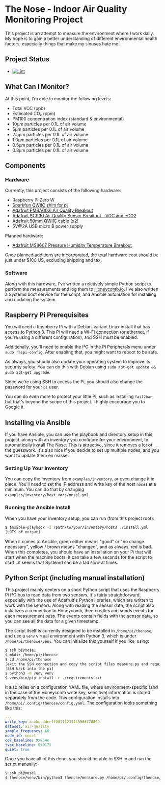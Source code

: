 # The Nose - Indoor Air Quality Monitoring Project

This project is an attempt to measure the environment where I work daily. My hope is to gain a better understanding of different environmental health factors, especially things that make my sinuses hate me.

## Project Status

* [![Lint](https://github.com/jdcasey/the-nose/actions/workflows/lint.yml/badge.svg?branch=main)](https://github.com/jdcasey/the-nose/actions/workflows/lint.yml)


## What Can I Monitor?

At this point, I'm able to monitor the following levels:

* Total VOC (ppb)
* Estimated CO₂ (ppm)
* PM100 concentration index (standard & environmental)
* 10μm particles per 0.1L of air volume
* 5μm particles per 0.1L of air volume
* 2.5μm particles per 0.1L of air volume
* 1.0μm particles per 0.1L of air volume
* 0.5μm particles per 0.1L of air volume
* 0.3μm particles per 0.1L of air volume

## Components

### Hardware

Currently, this project consists of the following hardware:

* Raspberry Pi Zero W
* [Sparkfun QWIIC shim for pi](https://www.adafruit.com/product/4463)
* [Adafruit PMSA003I Air Quality Breakout](https://www.adafruit.com/product/4632)
* [Adafruit SGP30 Air Quality Sensor Breakout - VOC and eCO2](https://www.adafruit.com/product/3709)
* [Adafruit 50mm QWIIC cable](https://www.adafruit.com/product/4399) (x2)
* 5V@2A USB micro B power supply

Planned hardware:

* [Adafruit MS8607 Pressure Humidity Temperature Breakout](https://www.adafruit.com/product/4716)

Once planned additions are incorporated, the total hardware cost should be just under $100 US, excluding shipping and tax.

### Software

Along with this hardware, I've written a relatively simple Python script to perform the measurements and log them to [Honeycomb.io](https://honeycomb.io/). I've also written a Systemd boot service for the script, and Ansible automation for installing and updating the system.

## Raspberry Pi Prerequisites

You will need a Raspberry Pi with a Debian-variant Linux install that has access to Python 3. This Pi will need a Wi-Fi connection (or ethernet, if you're using a different configuration), and SSH must be enabled.

Additionally, you'll need to enable the I²C in the Pi Peripherals menu under `sudo raspi-config`. After enabling that, you might want to reboot to be safe.

As always, you should also update your operating system to improve its security safety. You can do this with Debian using `sudo apt-get update && sudo apt-get upgrade`.

Since we're using SSH to access the Pi, you should also change the password for your `pi` user.

You can do even more to protect your little Pi, such as installing `fail2ban`, but that's beyond the scope of this project. I highly encourage you to Google it.


## Installing via Ansible

If you have Ansible, you can use the playbook and directory setup in this project, along with an inventory you configure for your environment, to automatically install The Nose. This is attractive, since it removes a lot of the guesswork. It's also nice if you decide to set up multiple nodes, and you want to update them en masse.

### Setting Up Your Inventory

You can copy the inventory from `examples/inventory`, or even change it in place. You'll need to set the IP address and write key of the host `nose1` at a minimum. You can do that by changing `examples/inventory/host_vars/nose1.yml`. 

### Running the Ansible Install

When you have your inventory setup, you can run (from this project root):

```bash
$ ansible-playbook -i /path/to/your/inventory/hosts ./install.yml
[LOTS of output]
```

When it comes to Ansible, green either means "good" or "no change necessary", yellow / brown means "changed", and as always, red is bad. When this completes, you should have an installation on your Pi that will start when the machine boots. It can take a few seconds for the script to start...it seems that Systemd can be a tad slow at times.

## Python Script (including manual installation)

This project mainly centers on a short Python script that uses the Raspberry Pi I²C bus to read data from two sensors. It's fairly straightforward, especially with the use of Adafruit's Python libraries, which are written to work with the sensors. Along with reading the sensor data, the script also initializes a connection to Honeycomb, then creates and sends events for each measurement pass. The events contain fields with the sensor data, so you can see all the data for a given timestamp.

The script itself is currently designed to be installed in `/home/pi/thenose`, and use a `venv` virtual environment with Python 3, which is under `/home/pi/thenose/venv`. You can initialize this yourself if you like, using:

```bash
$ ssh pi@nose1
$ mkdir /home/pi/thenose
$ cd /home/pi/thenose
[exit the SSH connection and copy the script files measure.py and requirements.txt to the new directory]
[SSH back into the pi]
$ python3 -m venv venv
$ venv/bin/pip install -r ./requirements.txt
```

It also relies on a configuration YAML file, where environment-specific (and in the case of the Honeycomb write key, sensitive) information is stored separately from the code. This configuration installs into `/home/pi/.config/thenose/config.yaml`. The configuration looks something like this:

```yaml
---
write_key: aabbccddeeff00112233445566778899
dataset: air-quality
sample_frequency: 60
node_id: nose1
co2_baseline: 0x954e
tvoc_baseline: 0x9175
quiet: true

```

Once you have all of this done, you should be able to SSH in and run the script manually:

```bash
$ ssh pi@nose1
$ thenose/venv/bin/python3 thenose/measure.py /home/pi/.config/thenose/config.yaml
```

